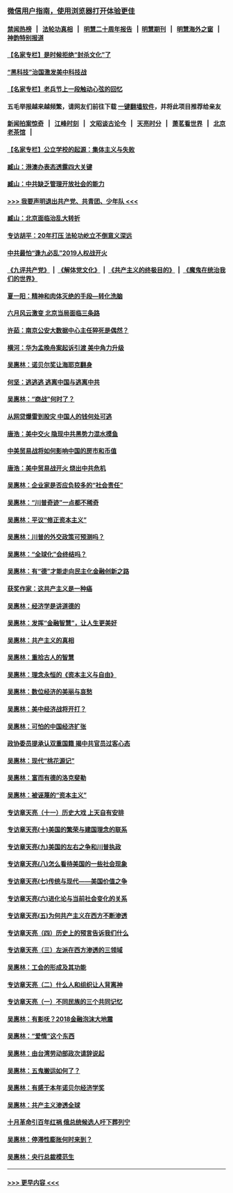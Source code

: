 ### [微信用户指南，使用浏览器打开体验更佳](https://github.com/gfw-breaker/banned-news1/blob/master/indexes/wechat-guide.md?t=0)
#### [禁闻热榜](热点新闻.md?t=0)  &nbsp;&nbsp;|&nbsp;&nbsp; [法轮功真相](https://github.com/gfw-breaker/truth/blob/master/README.md?t=0) &nbsp;&nbsp;|&nbsp;&nbsp; [明慧二十周年报告](https://github.com/gfw-breaker/mh-reports/blob/master/README.md?t=0) &nbsp;&nbsp;|&nbsp;&nbsp;[明慧期刊](https://github.com/gfw-breaker/mh-qikan) &nbsp;&nbsp;|&nbsp;&nbsp; [明慧海外之窗](https://github.com/gfw-breaker/mh-news/blob/master/README.md?t=0) &nbsp;&nbsp;|&nbsp;&nbsp; [神韵特别报道](https://github.com/gfw-breaker/mh-news/blob/master/shenyun.md?t=0)
#### [【名家专栏】是时候拒绝“封杀文化”了](../pages/nsc423/n11814093.md?t=02141622) 
#### [“黑科技”治国激发美中科技战](../pages/nsc423/n11638056.md?t=02141622) 
#### [【名家专栏】老兵节上一段触动心弦的回忆](../pages/nsc423/n11646016.md?t=02141622) 
#### 五毛举报越来越频繁，请网友们前往下载 [一键翻墙软件](https://github.com/gfw-breaker/ssr-accounts)，并将此项目推荐给亲友
#### [新闻拍案惊奇](https://github.com/gfw-breaker/banned-news1/blob/master/pages/link4.md) &nbsp;&nbsp;|&nbsp;&nbsp; [江峰时刻](https://github.com/gfw-breaker/banned-news1/blob/master/pages/link4.md) &nbsp;&nbsp;|&nbsp;&nbsp; [文昭谈古论今](https://github.com/gfw-breaker/banned-news1/blob/master/pages/link4.md) &nbsp;&nbsp;|&nbsp;&nbsp; [天亮时分](https://github.com/gfw-breaker/banned-news1/blob/master/pages/link4.md) &nbsp;&nbsp;|&nbsp;&nbsp; [萧茗看世界](https://github.com/gfw-breaker/banned-news1/blob/master/pages/link4.md) &nbsp;&nbsp;|&nbsp;&nbsp; [北京老茶馆](https://github.com/gfw-breaker/banned-news1/blob/master/pages/link4.md) &nbsp;&nbsp;|&nbsp;&nbsp; 
#### [【名家专栏】公立学校的起源：集体主义与失败](../pages/nsc423/n11601833.md?t=02141622) 
#### [臧山：港澳办表态透露四大关键](../pages/nsc423/n11421628.md?t=02141622) 
#### [臧山：中共缺乏管理开放社会的能力](../pages/nsc423/n11407457.md?t=02141622) 
#### [>>> 我要声明退出共产党、共青团、少年队 <<<](https://github.com/begood0513/goodnews/blob/master/quit/letter.md) 
#### [臧山：北京面临治乱大转折](../pages/nsc423/n11406895.md?t=02141622) 
#### [专访胡平：20年打压 法轮功屹立不倒意义深远](../pages/nsc423/n11398800.md?t=02141622) 
#### [中共最怕“逢九必乱”2019人权战开火](../pages/nsc423/n11385248.md?t=02141622) 
#### [《九评共产党》](https://github.com/begood0513/9ping.md/blob/master/README.md) &nbsp;|&nbsp; [《解体党文化》](../../../../jtdwh.md/blob/master/README.md)  &nbsp;|&nbsp; [《共产主义的终极目的》](../../../../gczydzjmd.md/blob/master/README.md) &nbsp;|&nbsp; [《魔鬼在统治我们的世界》](../../../../mgztzwmdsj.md/blob/master/README.md) 
#### [夏一阳：精神和肉体灭绝的手段—转化洗脑](../pages/nsc423/n11368250.md?t=02141622) 
#### [六月风云激变 北京当局面临三条路](../pages/nsc423/n11313668.md?t=02141622) 
#### [许茹：南京公安大数据中心主任猝死是偶然？](../pages/nsc423/n11064744.md?t=02141622) 
#### [横河：华为孟晚舟案起诉引渡 美中角力升级](../pages/nsc423/n11027230.md?t=02141622) 
#### [吴惠林：诺贝尔奖让海耶克翻身](../pages/nsc423/n10890049.md?t=02141622) 
#### [何坚：逃逃逃 逃离中国与逃离中共](../pages/nsc423/n10592891.md?t=02141622) 
#### [吴惠林：“商战”何时了？](../pages/nsc423/n10573558.md?t=02141622) 
#### [从网贷爆雷到股灾 中国人的钱何处可逃](../pages/nsc423/n10572800.md?t=02141622) 
#### [唐浩：美中交火 隐现中共黑势力混水摸鱼](../pages/nsc423/n10544040.md?t=02141622) 
#### [中美贸易战将如何影响中国的房市和币值](../pages/nsc423/n10543697.md?t=02141622) 
#### [唐浩：美中贸易战开火 烧出中共危机](../pages/nsc423/n10540126.md?t=02141622) 
#### [吴惠林：企业家是否应负较多的“社会责任”](../pages/nsc423/n10535022.md?t=02141622) 
#### [吴惠林：“川普奇迹”一点都不稀奇](../pages/nsc423/n10512808.md?t=02141622) 
#### [吴惠林：平议“修正资本主义”](../pages/nsc423/n10495724.md?t=02141622) 
#### [吴惠林：川普的外交政策可预测吗？](../pages/nsc423/n10462387.md?t=02141622) 
#### [吴惠林：“全球化”会终结吗？](../pages/nsc423/n10452838.md?t=02141622) 
#### [吴惠林：有“德”才能走向民主化金融创新之路](../pages/nsc423/n10432292.md?t=02141622) 
#### [获奖作家：这共产主义是一种癌](../pages/nsc423/n10431541.md?t=02141622) 
#### [吴惠林：经济学是讲道德的](../pages/nsc423/n10398014.md?t=02141622) 
#### [吴惠林：发挥“金融智慧”，让人生更美好](../pages/nsc423/n10375019.md?t=02141622) 
#### [吴惠林：共产主义的真相](../pages/nsc423/n10351394.md?t=02141622) 
#### [吴惠林：重拾古人的智慧](../pages/nsc423/n10337691.md?t=02141622) 
#### [吴惠林：理念永恒的《资本主义与自由》](../pages/nsc423/n10316274.md?t=02141622) 
#### [吴惠林：数位经济的美丽与哀愁](../pages/nsc423/n10292946.md?t=02141622) 
#### [吴惠林：美中经济战将开打？](../pages/nsc423/n10258825.md?t=02141622) 
#### [吴惠林：可怕的中国经济扩张](../pages/nsc423/n10219147.md?t=02141622) 
#### [政协委员提承认双重国籍 揭中共官员过客心态](../pages/nsc423/n10208809.md?t=02141622) 
#### [吴惠林：现代“桃花源记”](../pages/nsc423/n10185234.md?t=02141622) 
#### [吴惠林：富而有德的洛克斐勒](../pages/nsc423/n10142264.md?t=02141622) 
#### [吴惠林：被诬蔑的“资本主义”](../pages/nsc423/n10124816.md?t=02141622) 
#### [专访章天亮（十一）历史大戏 上天自有安排](../pages/nsc423/n10094905.md?t=02141622) 
#### [专访章天亮(十)美国的繁荣与建国理念的联系](../pages/nsc423/n10094899.md?t=02141622) 
#### [专访章天亮(九)美国的左右之争和川普执政](../pages/nsc423/n10094889.md?t=02141622) 
#### [专访章天亮(八)怎么看待美国的一些社会现象](../pages/nsc423/n10094857.md?t=02141622) 
#### [专访章天亮(七)传统与现代——美国价值之争](../pages/nsc423/n10093140.md?t=02141622) 
#### [专访章天亮(六)进化论与当前社会变化的关系](../pages/nsc423/n10092036.md?t=02141622) 
#### [专访章天亮(五)为何共产主义在西方不断渗透](../pages/nsc423/n10083620.md?t=02141622) 
#### [专访章天亮（四）历史上的预言告诉我们什么](../pages/nsc423/n10083606.md?t=02141622) 
#### [专访章天亮（三）左派在西方渗透的三领域](../pages/nsc423/n10081115.md?t=02141622) 
#### [吴惠林：工会的形成及其功能](../pages/nsc423/n10080633.md?t=02141622) 
#### [专访章天亮（二）什么人和组织让人背离神](../pages/nsc423/n10076637.md?t=02141622) 
#### [专访章天亮（一）不同民族的三个共同记忆](../pages/nsc423/n10074188.md?t=02141622) 
#### [吴惠林：有影呒？2018金融泡沫大地震](../pages/nsc423/n10040534.md?t=02141622) 
#### [吴惠林：“爱情”这个东西](../pages/nsc423/n10019423.md?t=02141622) 
#### [吴惠林：由台湾劳动部政次请辞说起](../pages/nsc423/n9979679.md?t=02141622) 
#### [吴惠林：五鬼搬运如何了？](../pages/nsc423/n9925338.md?t=02141622) 
#### [吴惠林：有感于本年诺贝尔经济学奖](../pages/nsc423/n9871883.md?t=02141622) 
#### [吴惠林：共产主义渗透全球](../pages/nsc423/n9812748.md?t=02141622) 
#### [十月革命引百年红祸 俄总统候选人吁下葬列宁](../pages/nsc423/n9810182.md?t=02141622) 
#### [吴惠林：停滞性膨胀何时来到？](../pages/nsc423/n9764136.md?t=02141622) 
#### [吴惠林：央行总裁模范生](../pages/nsc423/n9728134.md?t=02141622) 

----
#### [ >>> 更早内容 <<< ](../indexes/nsc423-earlier.md)
